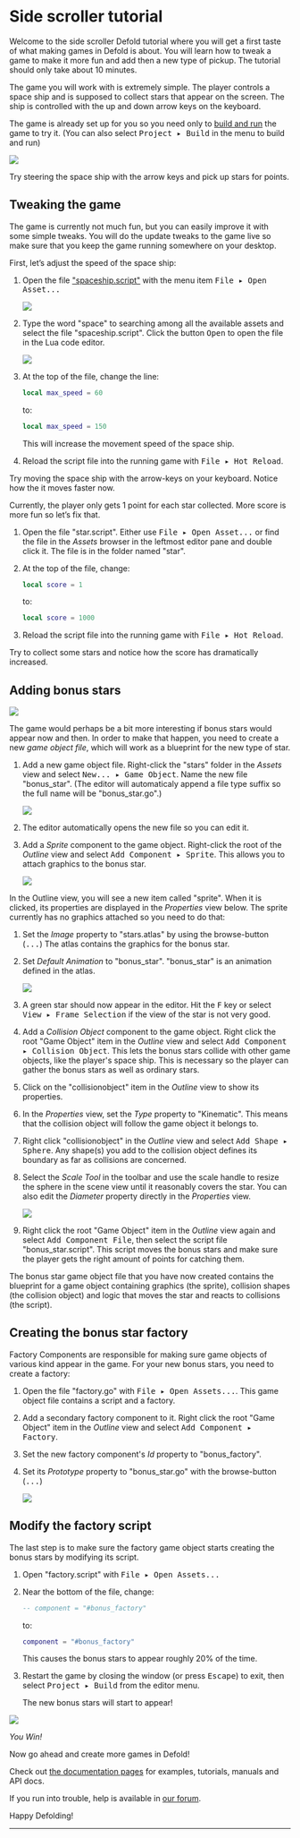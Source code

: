 # Side scroller tutorial

Welcome to the side scroller Defold tutorial where you will get a first taste of what making games in Defold is about. You will learn how to tweak a game to make it more fun and add then a new type of pickup. The tutorial should only take about 10 minutes.

The game you will work with is extremely simple. The player controls a space ship and is supposed to collect stars that appear on the screen. The ship is controlled with the up and down arrow keys on the keyboard.

The game is already set up for you so you need only to [build and run](defold://build) the game to try it. (You can also select <kbd>Project ▸ Build</kbd> in the menu to build and run)

![](doc/run_game.jpg)

Try steering the space ship with the arrow keys and pick up stars for points.

## Tweaking the game

The game is currently not much fun, but you can easily improve it with some simple tweaks. You will do the update tweaks to the game live so make sure that you keep the game running somewhere on your desktop.

First, let’s adjust the speed of the space ship:

1. Open the file ["spaceship.script"](defold://open?path=/spaceship/spaceship.script) with the menu item <kbd>File ▸ Open Asset...</kbd>

   <img src="doc/open_asset.png" srcset="doc/open_asset@2x.png 2x">

2. Type the word "space" to searching among all the available assets and select the file "spaceship.script". Click the button <kbd>Open</kbd> to open the file in the Lua code editor.

   ![](doc/code_editor.jpg)

3. At the top of the file, change the line:

   ```lua
   local max_speed = 60
   ```

   to:

   ```lua
   local max_speed = 150
   ```

   This will increase the movement speed of the space ship.

4. Reload the script file into the running game with <kbd>File ▸ Hot Reload</kbd>.

Try moving the space ship with the arrow-keys on your keyboard. Notice how the it moves faster now.

Currently, the player only gets 1 point for each star collected. More score is more fun so let’s fix that.

1. Open the file "star.script". Either use <kbd>File ▸ Open Asset...</kbd> or find the file in the *Assets* browser in the leftmost editor pane and double click it. The file is in the folder named "star".

2. At the top of the file, change:

   ```lua
   local score = 1
   ```

   to:

   ```lua
   local score = 1000
   ```

3. Reload the script file into the running game with <kbd>File ▸ Hot Reload</kbd>.

Try to collect some stars and notice how the score has dramatically increased.

## Adding bonus stars

![](doc/bonus_star.jpg)

The game would perhaps be a bit more interesting if bonus stars would appear now and then. In order to make that happen, you need to create a new *game object file*, which will work as a blueprint for the new type of star.

1. Add a new game object file. Right-click the "stars" folder in the *Assets* view and select <kbd>New... ▸ Game Object</kbd>. Name the new file "bonus_star". (The editor will automaticaly append a file type suffix so the full name will be "bonus_star.go".)

   ![](doc/new_game_object.jpg)

2. The editor automatically opens the new file so you can edit it.

3. Add a *Sprite* component to the game object. Right-click the root of the *Outline* view and select <kbd>Add Component ▸ Sprite</kbd>. This allows you to attach graphics to the bonus star.

   ![](doc/add_component.png)

In the Outline view, you will see a new item called "sprite". When it is clicked, its properties are displayed in the *Properties* view below. The sprite currently has no graphics attached so you need to do that:

1. Set the *Image* property to "stars.atlas" by using the browse-button (<kbd>...</kbd>) The atlas contains the graphics for the bonus star.

2. Set *Default Animation* to "bonus_star". "bonus_star" is an animation defined in the atlas.

   ![](doc/sprite_properties.jpg)

3. A green star should now appear in the editor. Hit the <kbd>F</kbd> key or select <kbd>View ▸ Frame Selection</kbd> if the view of the star is not very good.

4. Add a *Collision Object* component to the game object. Right click the root "Game Object" item in the *Outline* view and select <kbd>Add Component ▸ Collision Object</kbd>. This lets the bonus stars collide with other game objects, like the player's space ship. This is necessary so the player can gather the bonus stars as well as ordinary stars.

5. Click on the "collisionobject" item in the *Outline* view to show its properties.

6. In the *Properties* view, set the *Type* property to "Kinematic". This means that the collision object will follow the game object it belongs to.

7. Right click "collisionobject" in the *Outline* view and select <kbd>Add Shape ▸ Sphere</kbd>. Any shape(s) you add to the collision object defines its boundary as far as collisions are concerned.

8. Select the *Scale Tool* in the toolbar and use the scale handle to resize the sphere in the scene view until it reasonably covers the star. You can also edit the *Diameter* property directly in the *Properties* view.

   ![](doc/sphere_size.jpg)

9. Right click the root "Game Object" item in the *Outline* view again and select <kbd>Add Component File</kbd>, then select the script file "bonus_star.script". This script moves the bonus stars and make sure the player gets the right amount of points for catching them.

The bonus star game object file that you have now created contains the blueprint for a game object containing graphics (the sprite), collision shapes (the collision object) and logic that moves the star and reacts to collisions (the script).

## Creating the bonus star factory

Factory Components are responsible for making sure game objects of various kind appear in the game. For your new bonus stars, you need to create a factory:

1. Open the file "factory.go" with <kbd>File ▸ Open Assets...</kbd>. This game object file contains a script and a factory.

2. Add a secondary factory component to it. Right click the root "Game Object" item in the *Outline* view and select <kbd>Add Component ▸ Factory</kbd>.

3. Set the new factory component's *Id* property to "bonus_factory".

4. Set its *Prototype* property to "bonus_star.go" with the browse-button (<kbd>...</kbd>)

   ![](doc/factory.jpg)

## Modify the factory script

The last step is to make sure the factory game object starts creating the bonus stars by modifying its script.

1. Open "factory.script" with <kbd>File ▸ Open Assets...</kbd>

2. Near the bottom of the file, change:

   ```lua
   -- component = "#bonus_factory"
   ```

   to:

   ```lua
   component = "#bonus_factory"
   ```

   This causes the bonus stars to appear roughly 20% of the time.

3. Restart the game by closing the window (or press <kbd>Escape</kbd>) to exit, then select <kbd>Project ▸ Build</kbd> from the editor menu.

   The new bonus stars will start to appear!

![](doc/run_final.jpg)

*You Win!*

Now go ahead and create more games in Defold!

Check out [the documentation pages](https://defold.com/learn) for examples, tutorials, manuals and API docs.

If you run into trouble, help is available in [our forum](https://forum.defold.com).

Happy Defolding!

----